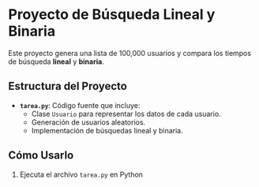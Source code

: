 # Proyecto de Búsqueda Lineal y Binaria

Este proyecto genera una lista de 100,000 usuarios y compara los tiempos de búsqueda **lineal** y **binaria**.

## Estructura del Proyecto
- **`tarea.py`**: Código fuente que incluye:
  - Clase `Usuario` para representar los datos de cada usuario.
  - Generación de usuarios aleatorios.
  - Implementación de búsquedas lineal y binaria.

## Cómo Usarlo
1. Ejecuta el archivo `tarea.py` en Python